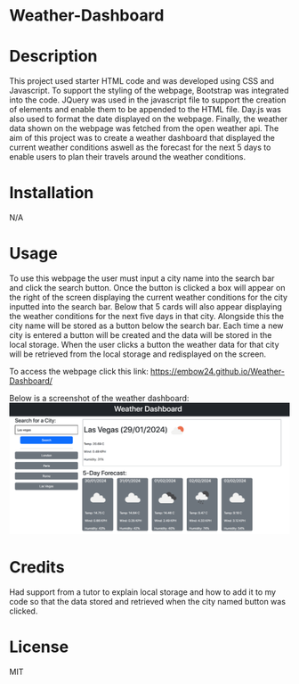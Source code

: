 # Weather-Dashboard

# Description
This project used starter HTML code and was developed using CSS and Javascript. To support the styling of the webpage, Bootstrap was integrated into the code. JQuery was used in the javascript file to support the creation of elements and enable them to be appended to the HTML file. Day.js was also used to format the date displayed on the webpage. Finally, the weather data shown on the webpage was fetched from the open weather api. The aim of this project was to create a weather dashboard that displayed the current weather conditions aswell as the forecast for the next 5 days to enable users to plan their travels around the weather conditions. 

# Installation
N/A

# Usage
To use this webpage the user must input a city name into the search bar and click the search button. Once the button is clicked a box will appear on the right of the screen displaying the current weather conditions for the city inputted into the search bar. Below that 5 cards will also appear displaying the weather conditions for the next five days in that city. Alongside this the city name will be stored as a button below the search bar. Each time a new city is entered a button will be created and the data will be stored in the local storage. When the user clicks a button the weather data for that city will be retrieved from the local storage and redisplayed on the screen.

To access the webpage click this link: https://embow24.github.io/Weather-Dashboard/ 

Below is a screenshot of the weather dashboard:
![screenshot](images/Weather-Dashboard.png)

# Credits
Had support from a tutor to explain local storage and how to add it to my code so that the data stored and retrieved when the city named button was clicked.

# License
MIT